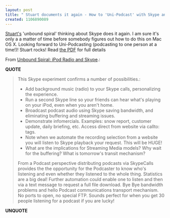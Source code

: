 ```yaml
---
layout: post
title: " Stuart documents it again - How to 'Uni-Podcast' with Skype and Windows XP"
created: 1106890089
---
```

<a href="http://www.henshall.com/blog/">Stuart's</a> 'unbound spiral' thinking about Skype does it again. I am sure it's only a a matter of time before somebody figures out how to do this on Mac OS X.  Looking forward to Uni-Podcasting (podcasting to one person at a time!)! Stuart rocks! Read <a href="http://www.henshall.com/docs/iPod%20RadioonSkypeJan2005.pdf">the PDF</a> for full details <p>From <a href="http://www.henshall.com/blog/archives/001099.html">Unbound Spiral: iPod Radio and Skype</a>.:</p>
<p><b>QUOTE</b></p><blockquote><p>This Skype experiment confirms a number of possibilities.:
</p><ul><li> Add background music (radio) to your Skype calls, personalizing the experience.</li>
<li> Run a second Skype line so your friends can hear what's playing on your iPod, even when you aren't home.</li>
<li> Broadcast podcast audio using Skype saving bandwidth, and eliminating buffering and streaming issues.</li>
<li>Demonstrate infomercials. Examples: snow report, customer update, daily briefing, etc. Access direct from website via callto: tags.
</li><li> Note when we automate the recording selection from a website you will listen to Skype playback your request. This will be HUGE!
</li><li> What are the implications for Streaming Media models? Why wait for the buffering? What is tomorrow's transit mechanism?</li>
</ul>
<p>From a Podcast perspective distributing podcasts via SkypeCalls provides the the opportunity for the Podcaster to know who's listening and even whether they listened to the whole thing. Statistics are a big deal! Further automation could enable one to listen and then via a text message to request a full file download. Bye Bye bandwidth problems and hello Podcast communications transport mechanism. No ports to open, no special FTP. Sounds perfect for when you get 30 people listening for a podcast if you are lucky!
</p>
</blockquote><p><b>UNQUOTE</b></p>



